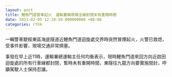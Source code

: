 ```yaml
---
layout: post
title: 鯉魚門道警車起火　運輸署稱現場全線封閉未有重開時間
date: 2021-02-05 12:10:50.000000000 +08:00
categories: rthk
---
```


一輛警車駛經東區海底隧道近鯉魚門道迴旋處交界時突然冒煙起火，火警已救熄，受事件影響，現場交通非常擠塞。

事發在早上近11時，運輸署總運輸主任何均衡表示，現時鯉魚門道來回方向近啟田迴旋處的所有行車線都封閉，暫時未有重開時間，東隧往九龍方向要實施間封，呼籲駕駛人士保持忍讓。
